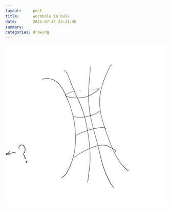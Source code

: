 ```yaml
---
layout:     post
title:      wormhole in bulk
date:       2015-07-14 23:21:40
summary:    
categories: drawing
---
```

![wormhole in bulk](/images/blog/wormhole-in-bulk.png "Suppose that we have a wormhole in the bulk, do we have a boundary correspondence? if so, what will the boundary theory be like?")